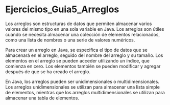 # Ejercicios_Guia5_Arreglos

Los arreglos son estructuras de datos que permiten almacenar varios valores del mismo tipo en una sola 
variable en Java. Los arreglos son útiles cuando se necesita almacenar una colección de elementos 
relacionados, como una lista de nombres o una serie de valores numéricos.

Para crear un arreglo en Java, se especifica el tipo de datos que se almacenará en el arreglo, seguido 
del nombre del arreglo y su tamaño. Los elementos en el arreglo se pueden acceder utilizando un índice, 
que comienza en cero. Los elementos también se pueden modificar y agregar después de que se ha creado el arreglo.

En Java, los arreglos pueden ser unidimensionales o multidimensionales. Los arreglos unidimensionales se 
utilizan para almacenar una lista simple de elementos, mientras que los arreglos multidimensionales se 
utilizan para almacenar una tabla de elementos.

